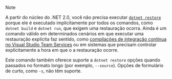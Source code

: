 > [!NOTE]
> A partir do núcleo do .NET 2.0, você não precisa executar [ `dotnet restore` ](~/docs/core/tools/dotnet-restore.md) porque ele é executado implicitamente por todos os comandos, como `dotnet build` e `dotnet run`, que exigem uma restauração ocorra. Ainda é um comando válido em determinados cenários em que executar uma restauração explícita faz sentido, como [compilações de integração contínua no Visual Studio Team Services](/vsts/build-release/apps/aspnet/build-aspnet-core) ou em sistemas que precisam controlar explicitamente a hora em que o a restauração ocorre.
>
> Este comando também oferece suporte a `dotnet restore` opções quando passados no formato longo (por exemplo, `--source`). Opções de formulário de curto, como `-s`, não têm suporte.